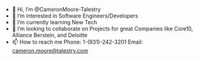 - 👋 Hi, I’m @CameronMoore-Talestry
- 👀 I’m interested in Software Engineers/Developers
- 🌱 I’m currently learning New Tech
- 💞️ I’m looking to collaborate on Projects for great Companies like Core10, Alliance Berstein, and Deloitte
- 📫 How to reach me Phone: 1-(931)-242-3201   Email: cameron.moore@talestry.com

<!---
CameronMoore-Talestry/CameronMoore-Talestry is a ✨ special ✨ repository because its `README.md` (this file) appears on your GitHub profile.
You can click the Preview link to take a look at your changes.
--->
